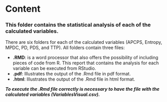 # Content

### This folder contains the statistical analysis of each of the calculated variables.
There are six folders for each of the calculated variables (APCPS, Entropy, MPDC, PD, PDS, and TTP). 
All folders contain three files: 
- **.RMD**: is a word processor that also offers the possibility of including pieces of code from R. This report that contains the analysis for each variable can be executed from RStudio. 
- **.pdf**: Illustrates the output of the .Rmd file in pdf format. 
- **.html**: Illustrates the output of the .Rmd file in html format. 

***To execute the .Rmd file correctly is necessary to have the file with the calculated variables (VariablesVisual.csv).***